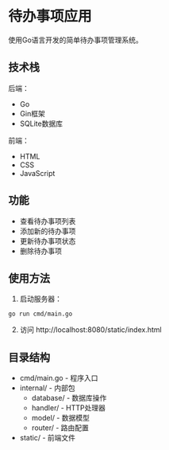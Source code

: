 # 待办事项应用

使用Go语言开发的简单待办事项管理系统。

## 技术栈

后端：
- Go
- Gin框架
- SQLite数据库

前端：
- HTML
- CSS
- JavaScript

## 功能

- 查看待办事项列表
- 添加新的待办事项
- 更新待办事项状态
- 删除待办事项

## 使用方法

1. 启动服务器：
```
go run cmd/main.go
```

2. 访问 http://localhost:8080/static/index.html

## 目录结构

- cmd/main.go - 程序入口
- internal/ - 内部包
  - database/ - 数据库操作
  - handler/ - HTTP处理器
  - model/ - 数据模型
  - router/ - 路由配置
- static/ - 前端文件
